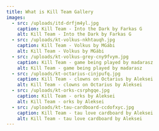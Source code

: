 ```yaml
---
title: What is Kill Team Gallery
images:
  - src: /uploads/itd-drfjm4yl.jpg
    caption: Kill Team - Into the Dark by Farkas G
    alt: Kill Team - Into the Dark by Farkas G
  - src: /uploads/kt-volkus-nkhtauqh.jpg
    caption: Kill Team - Volkus by MGábi
    alt: Kill Team - Volkus by MGábi
  - src: /uploads/kt-volkus-grey-cny9fvym.jpg
    caption: Kill Team - game being played by madarasz
    alt: Kill Team - game being played by madarasz
  - src: /uploads/kt-octarius-cinjpufq.jpg
    caption: Kill Team - clowns on Octarius by Aleksei
    alt: Kill Team - clowns on Octarius by Aleksei
  - src: /uploads/kt-orks-csrphgqe.jpg
    caption: Kill Team - orks by Aleksei
    alt: Kill Team - orks by Aleksei
  - src: /uploads/kt-tau-cardboard-ccdofxyc.jpg
    caption: Kill Team - tau love cardboard by Aleksei
    alt: Kill Team - tau love cardboard by Aleksei
---
```

